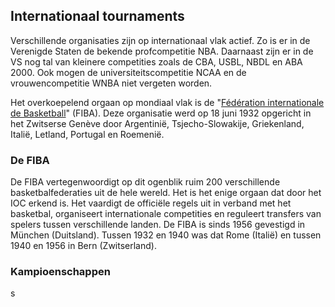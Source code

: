 ## Internationaal tournaments

Verschillende organisaties zijn op internationaal vlak actief. Zo is er in de Verenigde Staten de bekende profcompetitie NBA. Daarnaast zijn er in de VS nog tal van kleinere competities zoals de CBA, USBL, NBDL en ABA 2000. Ook mogen de universiteitscompetitie NCAA en de vrouwencompetitie WNBA niet vergeten worden.

Het overkoepelend orgaan op mondiaal vlak is de "[Fédération internationale de Basketball](https://nl.wikipedia.org/wiki/F%C3%A9d%C3%A9ration_Internationale_de_Basketball)" (FIBA). Deze organisatie werd op 18 juni 1932 opgericht in het Zwitserse Genève door Argentinië, Tsjecho-Slowakije, Griekenland, Italië, Letland, Portugal en Roemenië.

### De FIBA

De FIBA vertegenwoordigt op dit ogenblik ruim 200 verschillende basketbalfederaties uit de hele wereld. Het is het enige orgaan dat door het IOC erkend is. Het vaardigt de officiële regels uit in verband met het basketbal, organiseert internationale competities en reguleert transfers van spelers tussen verschillende landen. De FIBA is sinds 1956 gevestigd in München (Duitsland). Tussen 1932 en 1940 was dat Rome (Italië) en tussen 1940 en 1956 in Bern (Zwitserland).

### Kampioenschappen

s
